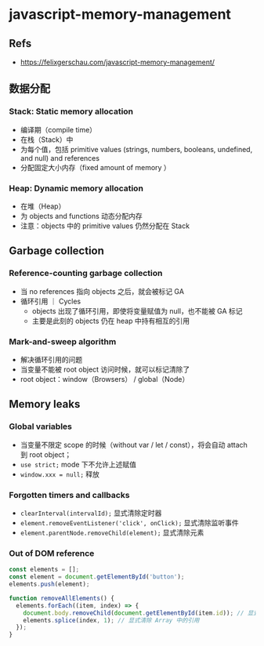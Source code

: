 # javascript-memory-management

## Refs
- https://felixgerschau.com/javascript-memory-management/

## 数据分配
### Stack: Static memory allocation
- 编译期（compile time）
- 在栈（Stack）中
- 为每个值，包括 primitive values (strings, numbers, booleans, undefined, and null) and references
- 分配固定大小内存（fixed amount of memory ）

### Heap: Dynamic memory allocation
- 在堆（Heap）
- 为 objects and functions 动态分配内存
- 注意：objects 中的 primitive values 仍然分配在 Stack 

## Garbage collection
### Reference-counting garbage collection
- 当 no references 指向 objects 之后，就会被标记 GA
- 循环引用 ｜ Cycles
  - objects 出现了循环引用，即使将变量赋值为 null，也不能被 GA 标记
  - 主要是此刻的 objects 仍在 heap 中持有相互的引用

### Mark-and-sweep algorithm
- 解决循环引用的问题
- 当变量不能被 root object 访问时候，就可以标记清除了
- root object：window（Browsers） / global（Node）

## Memory leaks
### Global variables
- 当变量不限定 scope 的时候（without var / let / const），将会自动 attach 到 root object；
- `use strict;` mode 下不允许上述赋值
- `window.xxx = null;` 释放

### Forgotten timers and callbacks
- `clearInterval(intervalId);` 显式清除定时器
- `element.removeEventListener('click', onClick);` 显式清除监听事件
- `element.parentNode.removeChild(element);` 显式清除元素

### Out of DOM reference
```javascript
const elements = [];
const element = document.getElementById('button');
elements.push(element);

function removeAllElements() {
  elements.forEach((item, index) => {
    document.body.removeChild(document.getElementById(item.id)); // 显式清除 DOM
    elements.splice(index, 1); // 显式清除 Array 中的引用
  });
}
```